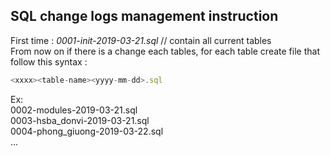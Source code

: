 ## SQL change logs management instruction
First time : *0001-init-2019-03-21.sql* // contain all current tables  
From now on if there is a change each tables, for each table create file that follow this syntax :  
```javascript
<xxxx><table-name><yyyy-mm-dd>.sql
```  
Ex:    
0002-modules-2019-03-21.sql  
0003-hsba_donvi-2019-03-21.sql  
0004-phong_giuong-2019-03-22.sql  
...  
